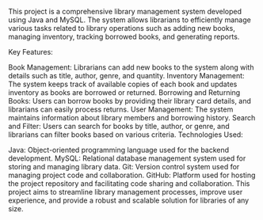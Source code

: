 This project is a comprehensive library management system developed using Java and MySQL. The system allows librarians to efficiently manage various tasks related to library operations such as adding new books, managing inventory, tracking borrowed books, and generating reports.

Key Features:

Book Management: Librarians can add new books to the system along with details such as title, author, genre, and quantity.
Inventory Management: The system keeps track of available copies of each book and updates inventory as books are borrowed or returned.
Borrowing and Returning Books: Users can borrow books by providing their library card details, and librarians can easily process returns.
User Management: The system maintains information about library members and borrowing history.
Search and Filter: Users can search for books by title, author, or genre, and librarians can filter books based on various criteria.
Technologies Used:

Java: Object-oriented programming language used for the backend development.
MySQL: Relational database management system used for storing and managing library data.
Git: Version control system used for managing project code and collaboration.
GitHub: Platform used for hosting the project repository and facilitating code sharing and collaboration.
This project aims to streamline library management processes, improve user experience, and provide a robust and scalable solution for libraries of any size.






